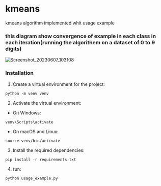 # kmeans
kmeans algorithm implemented whit usage example

### this diagram show convergence of example in each class in each iteration(running the algorithem on a dataset of 0 to 9 digits)
![Screenshot_20230607_103108](https://github.com/mohamad-khorsandi/kmeans/assets/77699335/d2752979-4fe7-4466-bdfb-741e25606f3a)


### Installation
1. Create a virtual environment for the project:
```
python -m venv venv
```
2. Activate the virtual environment:
  - On Windows:
```
venv\Scripts\activate
```

  - On macOS and Linux:
```
source venv/bin/activate
```
3. Install the required dependencies:
```
pip install -r requirements.txt
```

4. run:
```
python usage_example.py
```
